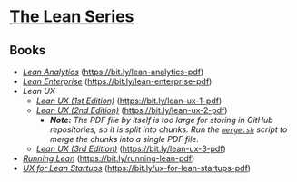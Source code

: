 # [The Lean Series](https://theleanstartup.com/the-lean-series)

## Books

* [_Lean Analytics_](./books/Lean%20Analytics.pdf) (<https://bit.ly/lean-analytics-pdf>)
* [_Lean Enterprise_](./books/Lean%20Enterprise.pdf) (<https://bit.ly/lean-enterprise-pdf>)
* _Lean UX_
    * [_Lean UX (1st Edition)_](./books/Lean%20UX/Lean%20UX%20(1st%20Edition).pdf) (<https://bit.ly/lean-ux-1-pdf>)
    * [_Lean UX (2nd Edition)_](./books/Lean%20UX/Lean%20UX%20(2nd%20Edition)/) (<https://bit.ly/lean-ux-2-pdf>)
        * _**Note:** The PDF file by itself is too large for storing in GitHub repositories, so it is split into chunks. Run the [`merge.sh`](./books/Lean%20UX/Lean%20UX%20(2nd%20Edition)/merge.sh) script to merge the chunks into a single PDF file._
    * [_Lean UX (3rd Edition)_](./books/Lean%20UX/Lean%20UX%20(3rd%20Edition).pdf) (<https://bit.ly/lean-ux-3-pdf>)
* [_Running Lean_](./books/Running%20Lean.pdf) (<https://bit.ly/running-lean-pdf>)
* [_UX for Lean Startups_](./books/UX%20for%20Lean%20Startups.pdf) (<https://bit.ly/ux-for-lean-startups-pdf>)